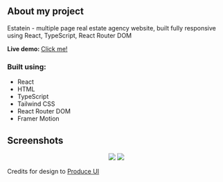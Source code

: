 <h2>About my project</h2>

<p>Estatein - multiple page real estate agency website, built fully responsive using React, TypeScript, React Router DOM</p>

<b>Live demo: </b><a href="https://estatein-beta.vercel.app/">Click me!</a>

<h3>Built using:</h3>
<ul>
    <li>React</li>
    <li>HTML</li>
    <li>TypeScript</li>
    <li>Tailwind CSS</li>
    <li>React Router DOM</li>
    <li>Framer Motion</li>
</ul>

<h2>Screenshots</h2>

<div align='center'>
<img src='https://i.imgur.com/mTKqL3O.png' />
<img src='https://i.imgur.com/Pq08mL8.png' />
</div>

<p>Credits for design to <a href='https://www.figma.com/@produce_ui'>Produce UI</a></p>